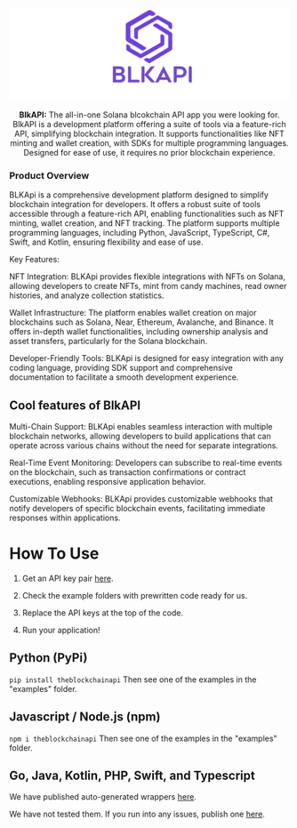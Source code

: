 <a name="readme-top"></a>

![Alt text](https://raw.githubusercontent.com/BlkAPI/BlkAPI/main/bannerblk.png)


<p align="center">
    <b>BlkAPI:</b> The all-in-one Solana blcokchain API app you were looking for.<br />
    BlkAPI is a development platform offering a suite of tools via a feature-rich API, simplifying blockchain integration. It supports functionalities like NFT minting and wallet creation, with SDKs for multiple programming languages. Designed for ease of use, it requires no prior blockchain experience.
</p>

### Product Overview

BLKApi is a comprehensive development platform designed to simplify blockchain integration for developers. It offers a robust suite of tools accessible through a feature-rich API, enabling functionalities such as NFT minting, wallet creation, and NFT tracking. The platform supports multiple programming languages, including Python, JavaScript, TypeScript, C#, Swift, and Kotlin, ensuring flexibility and ease of use.

Key Features:

NFT Integration: BLKApi provides flexible integrations with NFTs on Solana, allowing developers to create NFTs, mint from candy machines, read owner histories, and analyze collection statistics.

Wallet Infrastructure: The platform enables wallet creation on major blockchains such as Solana, Near, Ethereum, Avalanche, and Binance. It offers in-depth wallet functionalities, including ownership analysis and asset transfers, particularly for the Solana blockchain.

Developer-Friendly Tools: BLKApi is designed for easy integration with any coding language, providing SDK support and comprehensive documentation to facilitate a smooth development experience.

## Cool features of BlkAPI

Multi-Chain Support: BLKApi enables seamless interaction with multiple blockchain networks, allowing developers to build applications that can operate across various chains without the need for separate integrations.

Real-Time Event Monitoring: Developers can subscribe to real-time events on the blockchain, such as transaction confirmations or contract executions, enabling responsive application behavior.

Customizable Webhooks: BLKApi provides customizable webhooks that notify developers of specific blockchain events, facilitating immediate responses within applications.

# How To Use

1) Get an API key pair <a href="https://blkapilabs.com/dashboard">here</a>.

2) Check the example folders with prewritten code ready for us.

3) Replace the API keys at the top of the code.

4) Run your application!


## Python (PyPi)

`pip install theblockchainapi`
Then see one of the examples in the "examples" folder.

## Javascript / Node.js (npm)

`npm i theblockchainapi`
Then see one of the examples in the "examples" folder.

## Go, Java, Kotlin, PHP, Swift, and Typescript

We have published auto-generated wrappers <a href="https://blkapilabs.com/docs">here</a>.

We have not tested them. If you run into any issues, publish one <a href="https://github.com/BlkAPI/BlkAPI">here</a>.


